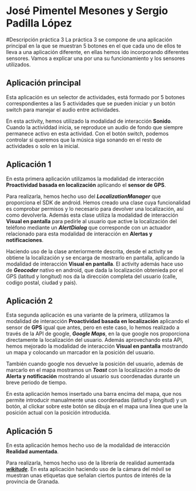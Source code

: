 # José Pimentel Mesones y  Sergio Padilla López
#Descripción práctica 3
La práctica 3 se compone de  una aplicación principal en la que se muestran 5 botones en el que cada uno de ellos te lleva a una aplicación diferente, en ellas hemos ido incorporando diferentes sensores. Vamos a explicar una por una su funcionamiento y los sensores utilizados.

## Aplicación principal
Esta aplicación es un selector de actividades, está formado por 5 botones correspondientes a las 5 actividades que se pueden iniciar y un botón switch para manejar el audio entre actividades.

En esta activity, hemos utilizado la modalidad de interacción **Sonido**. Cuando la actividdad inicia, se reproduce un audio de fondo que siempre permanece activo en esta actividad. Con el botón switch, podemos controlar si queremos que la música siga sonando en el resto de actividades o solo en la inicial.

## Aplicación 1
En esta primera aplicación utilizamos la modalidad de interacción **Proactividad basada en localización** aplicando el **sensor de GPS**.

Para realizarla, hemos hecho uso del ***LocalizationManager*** que proporciona el SDK de android. Hemos creado una clase cuya funcionalidad es comprobar permisos y lo necesario para devolver una localización, así como devolverla. Además esta clase utiliza la modalidad de interacción **Visual en pantalla** para pedirle al usuario que active la localización del teléfono mediante un ***AlertDialog*** que corresponde con un actuador relacionado para esta modalidad de interacción en **Alertas y notificaciones**.

Haciendo uso de la clase anteriormente descrita, desde el activity se obtiene la localización y se encarga de mostrarlo en pantalla, aplicando la modalidad de interacción **Visual en pantalla**. El activity además hace uso de ***Geocoder*** nativo en android, que dada la localización obtenieda por el GPS (latitud y longitud) nos da la dirección completa del usuario (calle, codigo postal, ciudad y pais).

## Aplicación 2
Esta segunda aplicación es una variante de la primera, utilizamos la modalidad de interacción **Proactividad basada en localización** aplicando el sensor de **GPS** igual que antes, pero en este caso, lo hemos realizado a través de la API de google, ***Google Maps***, en la que google nos proporciona directamente la localización del usuario. Además aprovechando esta API, hemos mejorado la modalidad de interacción **Visual en pantalla** mostrando un mapa y colocando un marcador en la posición del usuario.

También cuando google nos devuelve la posición del usuario, además de marcarlo en el mapa mostramos un ***Toast*** con la localización a modo de **Alerta y notificación** mostrando al usuario sus coordenadas durante un breve periodo de tiempo.

En esta aplicación hemos insertado una barra encima del mapa, que nos permite introducir manualmente unas coordenadas (latitud y longitud) y un botón, al clickar sobre este botón se dibuja en el mapa una línea que une la posición actual con la posición introducida.

## Aplicación 5
En esta aplicación hemos hecho uso de la modalidad de interacción **Realidad aumentada**.

Para realizarla, hemos hecho uso de la librería de realidad aumentada ***[wikitude](http://www.wikitude.com/)***. En esta aplicación haciendo uso de la cámara del móvil se muestran unas etiquetas que señalan ciertos puntos de interés de la provincia de Granada.